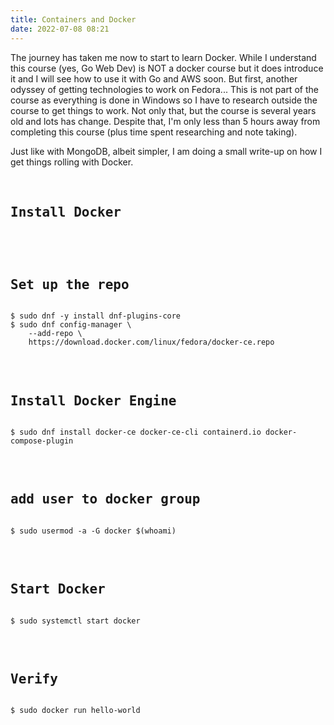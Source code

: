 ```yaml
---
title: Containers and Docker
date: 2022-07-08 08:21
---
```


<!-- markdownlint-disable -->

The journey has taken me now to start to learn Docker. While I understand this course (yes, Go Web Dev) is NOT a docker course but it does introduce it and I will see how to use it with Go and AWS soon. But first, another odyssey of getting technologies to work on Fedora... This is not part of the course as everything is done in Windows so I have to research outside the course to get things to work. Not only that, but the course is several years old and lots has change. Despite that, I'm only less than 5 hours away from completing this course (plus time spent researching and note taking).

Just like with MongoDB, albeit simpler, I am doing a small write-up on how I get things rolling with Docker.
<br>
<br>

<pre><h2>Install Docker</h2></pre>
<br>
<pre><h2>Set up the repo</h2></pre>
<pre><code>$ sudo dnf -y install dnf-plugins-core</code>
<code>$ sudo dnf config-manager \
    --add-repo \
    https://download.docker.com/linux/fedora/docker-ce.repo</code></pre>
<br>
<pre><h2>Install Docker Engine</h2></pre>
<pre><code>$ sudo dnf install docker-ce docker-ce-cli containerd.io docker-compose-plugin</code></pre>
<br>
<pre><h2>add user to docker group</h2></pre>
<pre><code>$ sudo usermod -a -G docker $(whoami)</code></pre>
<br>
<pre><h2>Start Docker</h2></pre>
<pre><code>$ sudo systemctl start docker</code></pre>
<br>
<pre><h2>Verify</h2></pre>
<pre><code>$ sudo docker run hello-world</code></pre>
